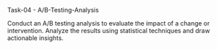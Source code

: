 Task-04 - A/B-Testing-Analysis

Conduct an A/B testing analysis to evaluate the impact of a change or intervention. Analyze the results using statistical techniques and draw actionable insights.
